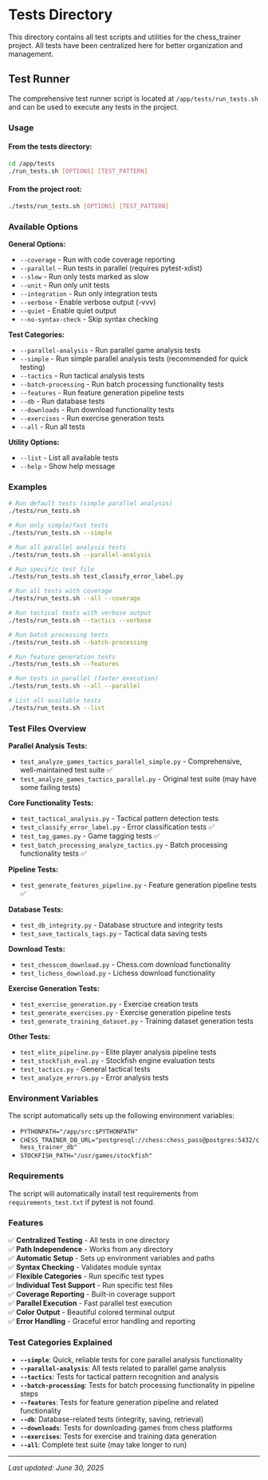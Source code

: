 # Tests Directory

This directory contains all test scripts and utilities for the chess_trainer project. All tests have been centralized here for better organization and management.

## Test Runner

The comprehensive test runner script is located at `/app/tests/run_tests.sh` and can be used to execute any tests in the project.

### Usage

#### From the tests directory:
```bash
cd /app/tests
./run_tests.sh [OPTIONS] [TEST_PATTERN]
```

#### From the project root:
```bash
./tests/run_tests.sh [OPTIONS] [TEST_PATTERN]
```

### Available Options

**General Options:**
- `--coverage` - Run with code coverage reporting
- `--parallel` - Run tests in parallel (requires pytest-xdist)
- `--slow` - Run only tests marked as slow
- `--unit` - Run only unit tests
- `--integration` - Run only integration tests
- `--verbose` - Enable verbose output (-vvv)
- `--quiet` - Enable quiet output
- `--no-syntax-check` - Skip syntax checking

**Test Categories:**
- `--parallel-analysis` - Run parallel game analysis tests
- `--simple` - Run simple parallel analysis tests (recommended for quick testing)
- `--tactics` - Run tactical analysis tests
- `--batch-processing` - Run batch processing functionality tests
- `--features` - Run feature generation pipeline tests
- `--db` - Run database tests
- `--downloads` - Run download functionality tests
- `--exercises` - Run exercise generation tests
- `--all` - Run all tests

**Utility Options:**
- `--list` - List all available tests
- `--help` - Show help message

### Examples

```bash
# Run default tests (simple parallel analysis)
./tests/run_tests.sh

# Run only simple/fast tests
./tests/run_tests.sh --simple

# Run all parallel analysis tests
./tests/run_tests.sh --parallel-analysis

# Run specific test file
./tests/run_tests.sh test_classify_error_label.py

# Run all tests with coverage
./tests/run_tests.sh --all --coverage

# Run tactical tests with verbose output
./tests/run_tests.sh --tactics --verbose

# Run batch processing tests
./tests/run_tests.sh --batch-processing

# Run feature generation tests
./tests/run_tests.sh --features

# Run tests in parallel (faster execution)
./tests/run_tests.sh --all --parallel

# List all available tests
./tests/run_tests.sh --list
```

### Test Files Overview

**Parallel Analysis Tests:**
- `test_analyze_games_tactics_parallel_simple.py` - Comprehensive, well-maintained test suite ✅
- `test_analyze_games_tactics_parallel.py` - Original test suite (may have some failing tests)

**Core Functionality Tests:**
- `test_tactical_analysis.py` - Tactical pattern detection tests
- `test_classify_error_label.py` - Error classification tests ✅
- `test_tag_games.py` - Game tagging tests ✅
- `test_batch_processing_analyze_tactics.py` - Batch processing functionality tests ✅

**Pipeline Tests:**
- `test_generate_features_pipeline.py` - Feature generation pipeline tests ✅

**Database Tests:**
- `test_db_integrity.py` - Database structure and integrity tests
- `test_save_tacticals_tags.py` - Tactical data saving tests

**Download Tests:**
- `test_chesscom_download.py` - Chess.com download functionality
- `test_lichess_download.py` - Lichess download functionality

**Exercise Generation Tests:**
- `test_exercise_generation.py` - Exercise creation tests
- `test_generate_exercises.py` - Exercise generation pipeline tests
- `test_generate_training_dataset.py` - Training dataset generation tests

**Other Tests:**
- `test_elite_pipeline.py` - Elite player analysis pipeline tests
- `test_stockfish_eval.py` - Stockfish engine evaluation tests
- `test_tactics.py` - General tactical tests
- `test_analyze_errors.py` - Error analysis tests

### Environment Variables

The script automatically sets up the following environment variables:
- `PYTHONPATH="/app/src:$PYTHONPATH"`
- `CHESS_TRAINER_DB_URL="postgresql://chess:chess_pass@postgres:5432/chess_trainer_db"`
- `STOCKFISH_PATH="/usr/games/stockfish"`

### Requirements

The script will automatically install test requirements from `requirements_test.txt` if pytest is not found.

### Features

✅ **Centralized Testing** - All tests in one directory  
✅ **Path Independence** - Works from any directory  
✅ **Automatic Setup** - Sets up environment variables and paths  
✅ **Syntax Checking** - Validates module syntax  
✅ **Flexible Categories** - Run specific test types  
✅ **Individual Test Support** - Run specific test files  
✅ **Coverage Reporting** - Built-in coverage support  
✅ **Parallel Execution** - Fast parallel test execution  
✅ **Color Output** - Beautiful colored terminal output  
✅ **Error Handling** - Graceful error handling and reporting  

### Test Categories Explained

- **`--simple`**: Quick, reliable tests for core parallel analysis functionality
- **`--parallel-analysis`**: All tests related to parallel game analysis
- **`--tactics`**: Tests for tactical pattern recognition and analysis
- **`--batch-processing`**: Tests for batch processing functionality in pipeline steps
- **`--features`**: Tests for feature generation pipeline and related functionality
- **`--db`**: Database-related tests (integrity, saving, retrieval)
- **`--downloads`**: Tests for downloading games from chess platforms
- **`--exercises`**: Tests for exercise and training data generation
- **`--all`**: Complete test suite (may take longer to run)

---

*Last updated: June 30, 2025*

